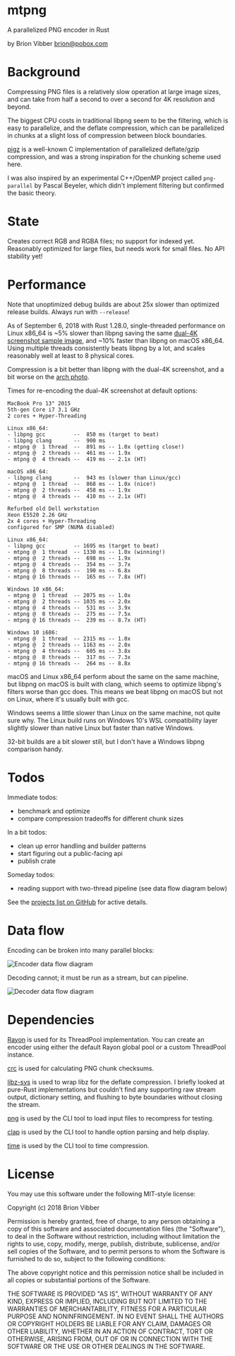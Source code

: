 # mtpng

A parallelized PNG encoder in Rust

by Brion Vibber <brion@pobox.com>

# Background

Compressing PNG files is a relatively slow operation at large image sizes, and can take from half a second to over a second for 4K resolution and beyond.

The biggest CPU costs in traditional libpng seem to be the filtering, which is easy to parallelize, and the deflate compression, which can be parallelized in chunks at a slight loss of compression between block boundaries.

[pigz](https://zlib.net/pigz/) is a well-known C implementation of parallelized deflate/gzip compression, and was a strong inspiration for the chunking scheme used here.

I was also inspired by an experimental C++/OpenMP project called `png-parallel` by Pascal Beyeler, which didn't implement filtering but confirmed the basic theory.

# State

Creates correct RGB and RGBA files; no support for indexed yet. Reasonably optimized for large files, but needs work for small files. No API stability yet!

# Performance

Note that unoptimized debug builds are about 25x slower than optimized release builds. Always run with `--release`!

As of September 6, 2018 with Rust 1.28.0, single-threaded performance on Linux x86_64 is ~5% slower than libpng saving the same [dual-4K screenshot sample image](https://raw.githubusercontent.com/brion/mtpng/master/samples/dual-4k-sample.png), and ~10% faster than libpng on macOS x86_64. Using multiple threads consistently beats libpng by a lot, and scales reasonably well at least to 8 physical cores.

Compression is a bit better than libpng with the dual-4K screenshot, and a bit worse on the [arch photo](https://raw.githubusercontent.com/brion/mtpng/master/samples/640px-Delicatearch.png).

Times for re-encoding the dual-4K screenshot at default options:

```
MacBook Pro 13" 2015
5th-gen Core i7 3.1 GHz
2 cores + Hyper-Threading

Linux x86_64:
- libpng gcc         --  850 ms (target to beat)
- libpng clang       --  900 ms
- mtpng @  1 thread  --  891 ms -- 1.0x (getting close!)
- mtpng @  2 threads --  461 ms -- 1.9x
- mtpng @  4 threads --  419 ms -- 2.1x (HT)

macOS x86_64:
- libpng clang       --  943 ms (slower than Linux/gcc)
- mtpng @  1 thread  --  868 ms -- 1.0x (nice!)
- mtpng @  2 threads --  458 ms -- 1.9x
- mtpng @  4 threads --  410 ms -- 2.1x (HT)
```

```
Refurbed old Dell workstation
Xeon E5520 2.26 GHz
2x 4 cores + Hyper-Threading
configured for SMP (NUMA disabled)

Linux x86_64:
- libpng gcc         -- 1695 ms (target to beat)
- mtpng @  1 thread  -- 1330 ms -- 1.0x (winning!)
- mtpng @  2 threads --  698 ms -- 1.9x
- mtpng @  4 threads --  354 ms -- 3.7x
- mtpng @  8 threads --  190 ms -- 6.8x
- mtpng @ 16 threads --  165 ms -- 7.8x (HT)

Windows 10 x86_64:
- mtpng @  1 thread  -- 2075 ms -- 1.0x
- mtpng @  2 threads -- 1035 ms -- 2.0x
- mtpng @  4 threads --  531 ms -- 3.9x
- mtpng @  8 threads --  275 ms -- 7.5x
- mtpng @ 16 threads --  239 ms -- 8.7x (HT)

Windows 10 i686:
- mtpng @  1 thread  -- 2315 ms -- 1.0x
- mtpng @  2 threads -- 1163 ms -- 2.0x
- mtpng @  4 threads --  605 ms -- 3.8x
- mtpng @  8 threads --  317 ms -- 7.3x
- mtpng @ 16 threads --  264 ms -- 8.8x
```

macOS and Linux x86_64 perform about the same on the same machine, but libpng on macOS is built with clang, which seems to optimize libpng's filters worse than gcc does. This means we beat libpng on macOS but not on Linux, where it's usually built with gcc.

Windows seems a little slower than Linux on the same machine, not quite sure why. The Linux build runs on Windows 10's WSL compatibility layer slightly slower than native Linux but faster than native Windows.

32-bit builds are a bit slower still, but I don't have a Windows libpng comparison handy.

# Todos

Immediate todos:
* benchmark and optimize
* compare compression tradeoffs for different chunk sizes

In a bit todos:
* clean up error handling and builder patterns
* start figuring out a public-facing api
* publish crate

Someday todos:
* reading support with two-thread pipeline (see data flow diagram below)

See the [projects list on GitHub](https://github.com/brion/mtpng/projects) for active details.


# Data flow

Encoding can be broken into many parallel blocks:

![Encoder data flow diagram](https://raw.githubusercontent.com/brion/mtpng/master/docs/data-flow-write.png)

Decoding cannot; it must be run as a stream, but can pipeline.

![Decoder data flow diagram](https://raw.githubusercontent.com/brion/mtpng/master/docs/data-flow-read.png)

# Dependencies

[Rayon](https://crates.io/crates/rayon) is used for its ThreadPool implementation. You can create an encoder using either the default Rayon global pool or a custom ThreadPool instance.

[crc](https://crates.io/crates/crc) is used for calculating PNG chunk checksums.

[libz-sys](https://crates.io/crates/libz-sys) is used to wrap libz for the deflate compression. I briefly looked at pure-Rust implementations but couldn't find any supporting raw stream output, dictionary setting, and flushing to byte boundaries without closing the stream.

[png](https://crates.io/crates/png) is used by the CLI tool to load input files to recompress for testing.

[clap](https://crates.io/crates/clap) is used by the CLI tool to handle option parsing and help display.

[time](https://crates.io/crates/time) is used by the CLI tool to time compression.

# License

You may use this software under the following MIT-style license:

Copyright (c) 2018 Brion Vibber

Permission is hereby granted, free of charge, to any person obtaining a copy
of this software and associated documentation files (the "Software"), to deal
in the Software without restriction, including without limitation the rights
to use, copy, modify, merge, publish, distribute, sublicense, and/or sell
copies of the Software, and to permit persons to whom the Software is
furnished to do so, subject to the following conditions:

The above copyright notice and this permission notice shall be included in
all copies or substantial portions of the Software.

THE SOFTWARE IS PROVIDED "AS IS", WITHOUT WARRANTY OF ANY KIND, EXPRESS OR
IMPLIED, INCLUDING BUT NOT LIMITED TO THE WARRANTIES OF MERCHANTABILITY,
FITNESS FOR A PARTICULAR PURPOSE AND NONINFRINGEMENT. IN NO EVENT SHALL THE
AUTHORS OR COPYRIGHT HOLDERS BE LIABLE FOR ANY CLAIM, DAMAGES OR OTHER
LIABILITY, WHETHER IN AN ACTION OF CONTRACT, TORT OR OTHERWISE, ARISING FROM,
OUT OF OR IN CONNECTION WITH THE SOFTWARE OR THE USE OR OTHER DEALINGS IN
THE SOFTWARE.
